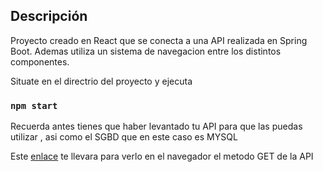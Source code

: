 ## Descripción
Proyecto creado en React que se conecta a una API realizada en Spring Boot.
Ademas utiliza un sistema de navegacion entre los distintos componentes.

Situate en el directrio del proyecto y ejecuta


### `npm start`

Recuerda antes tienes que haber levantado tu API para que las puedas utilizar , asi como el SGBD que en este caso es MYSQL
<br/>

 Este [enlace](http://localhost:4004/users)  te llevara para verlo en el navegador el metodo GET de la API



